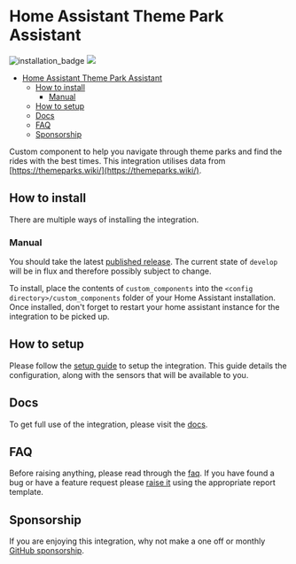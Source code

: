 # Home Assistant Theme Park Assistant

![installation_badge](https://img.shields.io/badge/dynamic/json?color=41BDF5&logo=home-assistant&label=integration%20usage&suffix=%20installs&cacheSeconds=15600&url=https://analytics.home-assistant.io/custom_integrations.json&query=$.theme_park_assistant.total) [![](https://img.shields.io/static/v1?label=Sponsor&message=%E2%9D%A4&logo=GitHub&color=%23fe8e86)](https://github.com/sponsors/bottlecapdave)

- [Home Assistant Theme Park Assistant](#home-assistant-theme-park-assistant)
  - [How to install](#how-to-install)
    - [Manual](#manual)
  - [How to setup](#how-to-setup)
  - [Docs](#docs)
  - [FAQ](#faq)
  - [Sponsorship](#sponsorship)

Custom component to help you navigate through theme parks and find the rides with the best times. This integration utilises data from [https://themeparks.wiki/](https://themeparks.wiki/).

## How to install

There are multiple ways of installing the integration.

### Manual

You should take the latest [published release](https://github.com/BottlecapDave/HomeAssistant-ThemeParkAssistant/releases). The current state of `develop` will be in flux and therefore possibly subject to change.

To install, place the contents of `custom_components` into the `<config directory>/custom_components` folder of your Home Assistant installation. Once installed, don't forget to restart your home assistant instance for the integration to be picked up.

## How to setup

Please follow the [setup guide](https://bottlecapdave.github.io/HomeAssistant-ThemeParkAssistant/setup/account) to setup the integration. This guide details the configuration, along with the sensors that will be available to you.

## Docs

To get full use of the integration, please visit the [docs](https://bottlecapdave.github.io/HomeAssistant-ThemeParkAssistant/).

## FAQ

Before raising anything, please read through the [faq](https://bottlecapdave.github.io/HomeAssistant-ThemeParkAssistant/faq.md). If you have found a bug or have a feature request please [raise it](https://github.com/BottlecapDave/HomeAssistant-ThemeParkAssistant/issues) using the appropriate report template.

## Sponsorship

If you are enjoying this integration, why not make a one off or monthly [GitHub sponsorship](https://github.com/sponsors/bottlecapdave).
